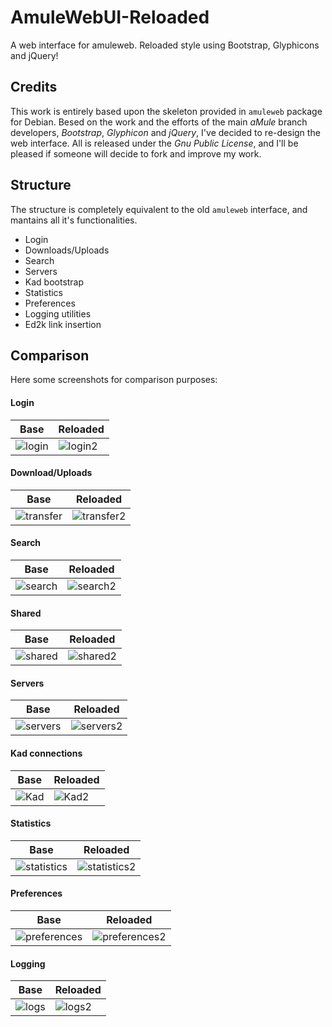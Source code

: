 # AmuleWebUI-Reloaded #

A web interface for amuleweb. Reloaded style using Bootstrap, Glyphicons and jQuery!

## Credits 

This work is entirely based upon the skeleton provided in `amuleweb` package for Debian. Besed on the work and the efforts of the main _aMule_ branch developers, _Bootstrap_, _Glyphicon_ and _jQuery_, I've decided to re-design the web interface. All is released under the _Gnu Public License_, and I'll be pleased if someone will decide to fork and improve my work.

## Structure 

The structure is completely equivalent to the old `amuleweb` interface, and mantains all it's functionalities. 

 * Login
 * Downloads/Uploads
 * Search
 * Servers
 * Kad bootstrap
 * Statistics
 * Preferences
 * Logging utilities
 * Ed2k link insertion

## Comparison 

Here some screenshots for comparison purposes:

#### Login 

| Base                                                 | Reloaded                                                  |
| ---------------------------------------------------- | --------------------------------------------------------- |
| ![login](https://copy.com/tLcRsW7lbVLe "Base login") | ![login2](https://copy.com/wLep1LuJYmEO "Reloaded login") |

#### Download/Uploads

| Base                                                       | Reloaded                                                        |
| ---------------------------------------------------------- | --------------------------------------------------------------- |
| ![transfer](https://copy.com/N9DjJZSemeEV "Base transfer") | ![transfer2](https://copy.com/JBfdop4LKsVx "Reloaded transfer") |

#### Search

| Base                                                   | Reloaded                                                    |
| ------------------------------------------------------ | ----------------------------------------------------------- |
| ![search](https://copy.com/fFkBMkwivKke "Base search") | ![search2](https://copy.com/1IOzRCBN0qrq "Reloaded search") |

#### Shared

| Base                                                   | Reloaded                                                    |
| ------------------------------------------------------ | ----------------------------------------------------------- |
| ![shared](https://copy.com/eH2cxyd21Pu0 "Base shared") | ![shared2](https://copy.com/eH2cxyd21Pu0 "Reloaded shared") |


#### Servers

| Base                                                     | Reloaded                                                      |
| -------------------------------------------------------- | ------------------------------------------------------------- |
| ![servers](https://copy.com/x6hjf2FnIFWX "Base servers") | ![servers2](https://copy.com/1IOzRCBN0qrq "Reloaded servers") |

#### Kad connections

| Base                                             | Reloaded                                              |
| ------------------------------------------------ | ----------------------------------------------------- |
| ![Kad](https://copy.com/eTYvnnoQYKJK "Base Kad") | ![Kad2](https://copy.com/VdxFbLIRj0KG "Reloaded Kad") |

#### Statistics

| Base                                                           | Reloaded                                                            |
| -------------------------------------------------------------- | ------------------------------------------------------------------- |
| ![statistics](https://copy.com/elXbSg9urHx7 "Base statistics") | ![statistics2](https://copy.com/wXxwnn3SXts8 "Reloaded statistics") |

#### Preferences

| Base                                                             | Reloaded                                                              |
| ---------------------------------------------------------------- | --------------------------------------------------------------------- |
| ![preferences](https://copy.com/KreIScW78Wgy "Base preferences") | ![preferences2](https://copy.com/fACjjl4skRTa "Reloaded preferences") |

#### Logging

| Base                                               | Reloaded                                                |
| -------------------------------------------------- | ------------------------------------------------------- |
| ![logs](https://copy.com/amtqGBYYrhvy "Base logs") | ![logs2](https://copy.com/zOmJs3DiSCYy "Reloaded logs") |